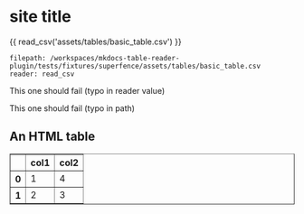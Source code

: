 # site title


{{ read_csv('assets/tables/basic_table.csv') }}

```tablereader
filepath: /workspaces/mkdocs-table-reader-plugin/tests/fixtures/superfence/assets/tables/basic_table.csv
reader: read_csv
```

This one should fail (typo in reader value)

<!-- ```tablereader
filepath: assets/tables/basic_table.csv
reader: read_cvs
``` -->

This one should fail (typo in path)

<!-- ```tablereader
filepath: table.csv
reader: read_csv
``` -->

## An HTML table

<table border="1" class="dataframe">
  <thead>
    <tr style="text-align: right;">
      <th></th>
      <th>col1</th>
      <th>col2</th>
    </tr>
  </thead>
  <tbody>
    <tr>
      <th>0</th>
      <td>1</td>
      <td>4</td>
    </tr>
    <tr>
      <th>1</th>
      <td>2</td>
      <td>3</td>
    </tr>
  </tbody>
</table>